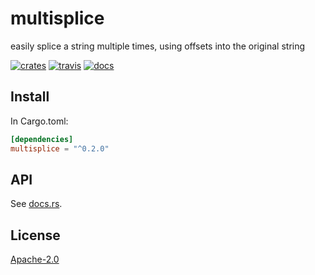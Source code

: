 # multisplice

easily splice a string multiple times, using offsets into the original string

[![crates][crates-image]][crates-url]
[![travis][travis-image]][travis-url]
[![docs][docs-image]][docs-url]

[crates-image]: https://img.shields.io/crates/v/multisplice.svg?style=flat-square
[crates-url]: https://crates.io/crates/multisplice
[travis-image]: https://img.shields.io/travis/com/goto-bus-stop/multisplice-rs.svg?style=flat-square
[travis-url]: https://travis-ci.com/goto-bus-stop/multisplice-rs
[docs-image]: https://docs.rs/multisplice/badge.svg
[docs-url]: https://docs.rs/multisplice

## Install

In Cargo.toml:

```toml
[dependencies]
multisplice = "^0.2.0"
```

## API

See [docs.rs](https://docs.rs/multisplice).

## License

[Apache-2.0](LICENSE.md)
